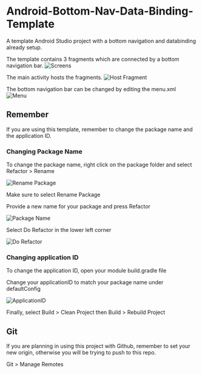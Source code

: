 # Android-Bottom-Nav-Data-Binding-Template
A template Android Studio project with a bottom navigation and databinding already setup.

The template contains 3 fragments which are connected by a bottom navigation bar.
 ![Screens](https://user-images.githubusercontent.com/34044928/159600010-840b7fd5-763d-4468-be35-4c1f2f2f20ab.png)

The main activity hosts the fragments.
![Host Fragment](https://user-images.githubusercontent.com/34044928/159600311-3263f04b-0bc1-4ab2-94b3-5c7068e98f6d.png)

The bottom navigation bar can be changed by editing the menu.xml
![Menu](https://user-images.githubusercontent.com/34044928/159600582-5658ffa9-0aa6-453c-9a19-7e3ebfd5530d.png)


## Remember
If you are using this template, remember to change the package name and the application ID.
 
### Changing Package Name 
To change the package name, right click on the package folder and select Refactor > Rename
 
![Rename Package](https://user-images.githubusercontent.com/34044928/159603298-ba97e5aa-bc7e-4496-bfb4-b83a9537e564.png)
 
Make sure to select Rename Package
 
Provide a new name for your package and press Refactor
  
![Package Name](https://user-images.githubusercontent.com/34044928/159603431-372bb9f0-1a72-47e2-aa59-1a82907432ce.png)
  
Select Do Refactor in the lower left corner
 
![Do Refactor](https://user-images.githubusercontent.com/34044928/159603555-63f98649-e2f3-4064-8a70-0b20a60c4e9e.png)

### Changing application ID
To change the application ID, open your module build.gradle file
  
Change your applicationID to match your package name under defaultConfig

![ApplicationID](https://user-images.githubusercontent.com/34044928/159603816-7a35c981-c3b5-4fbc-a3b2-93878750dfbe.png)
 
Finally, select Build > Clean Project then Build > Rebuild Project
 
## Git
If you are planning in using this project with Github, remember to set your new origin, otherwise you will be trying to push to this repo.
  
Git > Manage Remotes


